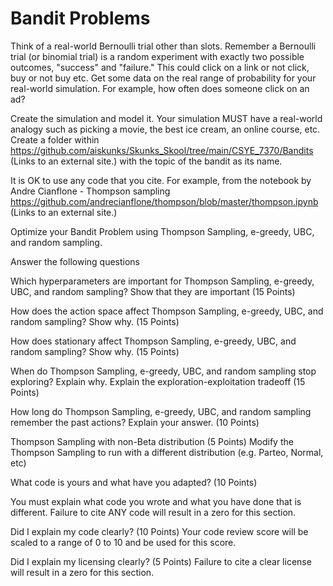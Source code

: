# Bandit Problems

Think of a real-world Bernoulli trial other than slots. Remember a Bernoulli trial (or binomial trial) is a random experiment with exactly two possible outcomes, "success" and "failure." This could click on a link or not click, buy or not buy etc. Get some data on the real range of probability for your real-world simulation. For example, how often does someone click on an ad?

Create the simulation and model it. Your simulation MUST have a real-world analogy such as picking a movie, the best ice cream, an online course, etc. Create a folder within https://github.com/aiskunks/Skunks_Skool/tree/main/CSYE_7370/Bandits (Links to an external site.) with the topic of the bandit as its name.

It is OK to use any code that you cite.  For example, from the notebook by Andre Cianflone - Thompson sampling https://github.com/andrecianflone/thompson/blob/master/thompson.ipynb (Links to an external site.)

 

Optimize your Bandit Problem using Thompson Sampling, e-greedy, UBC, and random sampling.

Answer the following questions 

Which hyperparameters are important for Thompson Sampling, e-greedy, UBC, and random sampling? Show that they are important (15 Points) 

How does the action space affect Thompson Sampling, e-greedy, UBC, and random sampling? Show why. (15 Points) 

How does stationary affect Thompson Sampling, e-greedy, UBC, and random sampling? Show why. (15 Points) 

When do Thompson Sampling, e-greedy, UBC, and random sampling stop exploring? Explain why. Explain the exploration-exploitation tradeoff (15 Points) 

How long do Thompson Sampling, e-greedy, UBC, and random sampling remember the past actions? Explain your answer. (10 Points) 

Thompson Sampling with non-Beta distribution (5 Points) Modify the Thompson Sampling to run with a different distribution (e.g. Parteo, Normal, etc)

What code is yours and what have you adapted? (10 Points)

You must explain what code you wrote and what you have done that is different. Failure to cite ANY code will result in a zero for this section.

Did I explain my code clearly? (10 Points) Your code review score will be scaled to a range of 0 to 10 and be used for this score.

Did I explain my licensing clearly? (5 Points) Failure to cite a clear license will result in a zero for this section.



